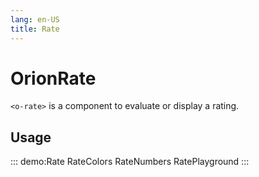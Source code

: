 ```yaml
---
lang: en-US
title: Rate
---
```


# OrionRate

`<o-rate>` is a component to evaluate or display a rating.

## Usage

::: demo:Rate 
RateColors
RateNumbers
RatePlayground
:::

<attribute-table/>
